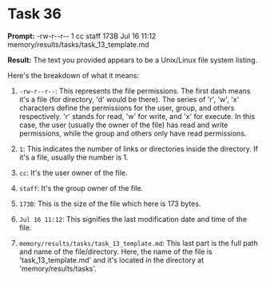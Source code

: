# Task 36

**Prompt:** -rw-r--r--  1 cc  staff   173B Jul 16 11:12 memory/results/tasks/task_13_template.md

**Result:**
The text you provided appears to be a Unix/Linux file system listing. 

Here's the breakdown of what it means:

1. `-rw-r--r--`: This represents the file permissions. The first dash means it's a file (for directory, 'd' would be there). The series of 'r', 'w', 'x' characters define the permissions for the user, group, and others respectively. 'r' stands for read, 'w' for write, and 'x' for execute. In this case, the user (usually the owner of the file) has read and write permissions, while the group and others only have read permissions.

2. `1`: This indicates the number of links or directories inside the directory. If it's a file, usually the number is 1.

3. `cc`: It's the user owner of the file.

4. `staff`: It's the group owner of the file.

5. `173B`: This is the size of the file which here is 173 bytes.

6. `Jul 16 11:12`: This signifies the last modification date and time of the file.

7. `memory/results/tasks/task_13_template.md`: This last part is the full path and name of the file/directory. Here, the name of the file is 'task_13_template.md' and it's located in the directory at 'memory/results/tasks'.
